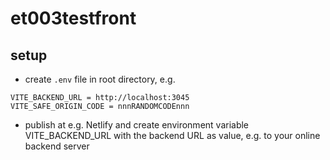 # et003testfront

## setup

- create `.env` file in root directory, e.g.

```
VITE_BACKEND_URL = http://localhost:3045
VITE_SAFE_ORIGIN_CODE = nnnRANDOMCODEnnn
```

- publish at e.g. Netlify and create environment variable VITE_BACKEND_URL with the backend URL as value, e.g. to your online backend server
